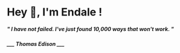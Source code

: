<h1 title="head"> Hey 👋, I'm Endale !</h1>

**<h5><i>" I have not failed. I've just found 10,000 ways that won't work. "</i></h5>**

*<b>___ Thomas Edison ___</b>*

